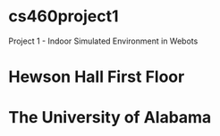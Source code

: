 # cs460project1
Project 1 - Indoor Simulated Environment in Webots

# Hewson Hall First Floor
# The University of Alabama
